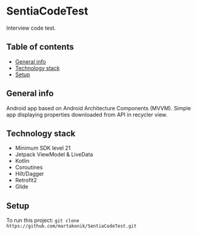 # SentiaCodeTest
Interview code test. 
## Table of contents
* [General info](#general-info)
* [Technology stack](#technology-stack)
* [Setup](#setup)

## General info
Android app based on Android Architecture Components (MVVM).
Simple app displaying properties downloaded from API in recycler view. 

## Technology stack
* Minimum SDK level 21
* Jetpack ViewModel & LiveData
* Kotlin 
* Coroutines
* Hilt/Dagger
* Retrofit2
* Glide

## Setup
To run this project:
`git clone https://github.com/martakonik/SentiaCodeTest.git`
